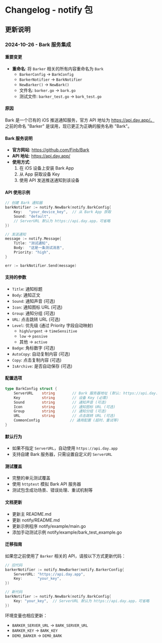 # Changelog - notify 包

## 更新说明

### 2024-10-26 - Bark 服务集成

#### 重要变更
- **重命名**: 将 `Barker` 相关的所有内容重命名为 `Bark`
  - `BarkerConfig` → `BarkConfig`
  - `BarkerNotifier` → `BarkNotifier`
  - `NewBarker()` → `NewBark()`
  - 文件名: `barker.go` → `bark.go`
  - 测试文件: `barker_test.go` → `bark_test.go`

#### 原因
Bark 是一个已有的 iOS 推送通知服务，官方 API 地址为 https://api.day.app/。
之前的命名 "Barker" 是误用，现已更正为正确的服务名称 "Bark"。

#### Bark 服务说明
- **官方网站**: https://github.com/Finb/Bark
- **API 地址**: https://api.day.app/
- **使用方式**:
  1. 在 iOS 设备上安装 Bark App
  2. 从 App 获取设备 Key
  3. 使用 API 发送推送通知到该设备

#### API 使用示例

```go
// 创建 Bark 通知器
barkNotifier := notify.NewBark(notify.BarkConfig{
    Key:   "your_device_key",  // 从 Bark App 获取
    Sound: "default",
    // ServerURL 默认为 https://api.day.app，可省略
})

// 发送通知
message := notify.Message{
    Title: "测试通知",
    Body:  "这是一条测试消息",
    Priority: "high",
}

err := barkNotifier.Send(message)
```

#### 支持的参数
- `Title`: 通知标题
- `Body`: 通知正文
- `Sound`: 通知声音 (可选)
- `Icon`: 通知图标 URL (可选)
- `Group`: 通知分组 (可选)
- `URL`: 点击跳转 URL (可选)
- `Level`: 优先级 (通过 Priority 字段自动映射)
  - `high`/`urgent` → `timeSensitive`
  - `low` → `passive`
  - 其他 → `active`
- `Badge`: 角标数字 (可选)
- `AutoCopy`: 自动复制内容 (可选)
- `Copy`: 点击复制内容 (可选)
- `IsArchive`: 是否自动保存 (可选)

#### 配置选项
```go
type BarkConfig struct {
    ServerURL    string        // Bark 服务器地址 (默认: https://api.day.app)
    Key          string        // 设备 Key (必需)
    Sound        string        // 通知声音 (可选)
    Icon         string        // 通知图标 URL (可选)
    Group        string        // 通知分组 (可选)
    URL          string        // 点击跳转 URL (可选)
    CommonConfig              // 通用配置 (超时、重试等)
}
```

#### 默认行为
- 如果不指定 `ServerURL`，自动使用 `https://api.day.app`
- 支持自建 Bark 服务器，只需设置自定义的 `ServerURL`

#### 测试覆盖
- 完整的单元测试覆盖
- 使用 `httptest` 模拟 Bark API 服务器
- 测试包含成功场景、错误处理、重试机制等

#### 文档更新
- 更新主 README.md
- 更新 notify/README.md
- 更新示例程序 notify/example/main.go
- 添加手动测试示例 notify/example/bark_test_example.go

#### 迁移指南
如果您之前使用了 `Barker` 相关的 API，请按以下方式更新代码：

```go
// 旧代码
barkerNotifier := notify.NewBarker(notify.BarkerConfig{
    ServerURL: "https://api.day.app",
    Key:       "your_key",
})

// 新代码
barkNotifier := notify.NewBark(notify.BarkConfig{
    Key: "your_key",  // ServerURL 默认为 https://api.day.app，可省略
})
```

环境变量也相应更新：
- `BARKER_SERVER_URL` → `BARK_SERVER_URL`
- `BARKER_KEY` → `BARK_KEY`
- `DEMO_BARKER` → `DEMO_BARK`

